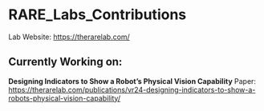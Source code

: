 # RARE_Labs_Contributions
Lab Website: https://therarelab.com/

## Currently Working on:
**Designing Indicators to Show a Robot’s Physical Vision Capability**
Paper: https://therarelab.com/publications/vr24-designing-indicators-to-show-a-robots-physical-vision-capability/
